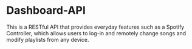 # Dashboard-API
This is a RESTful API that provides everyday features such as a Spotify Controller, which allows users to log-in and remotely change songs and modify playlists from any device. 
